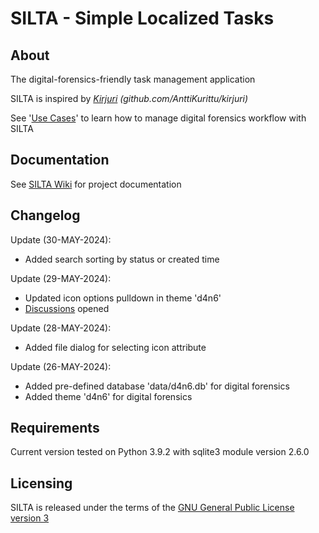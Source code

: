 # SILTA - Simple Localized Tasks

## About
The digital-forensics-friendly task management application

SILTA is inspired by [*Kirjuri*](https://github.com/AnttiKurittu/kirjuri) *(github.com/AnttiKurittu/kirjuri)*

See '[Use Cases](https://github.com/muonato/silta/wiki/3-%E2%80%90-Use-cases#digital-forensics)' to learn how to manage digital forensics workflow with SILTA

## Documentation
See [SILTA Wiki](https://github.com/muonato/silta/wiki/) for project documentation

## Changelog
Update (30-MAY-2024):
- Added search sorting by status or created time

Update (29-MAY-2024):
  - Updated icon options pulldown in theme 'd4n6'
  - [Discussions](https://github.com/muonato/silta/discussions) opened

Update (28-MAY-2024):
  - Added file dialog for selecting icon attribute

Update (26-MAY-2024):
  - Added pre-defined database 'data/d4n6.db' for digital forensics
  - Added theme 'd4n6' for digital forensics

## Requirements
Current version tested on Python 3.9.2 with sqlite3 module version 2.6.0

## Licensing
SILTA is released under the terms of the [GNU General Public License version 3](https://www.gnu.org/licenses/gpl-3.0.en.html)
